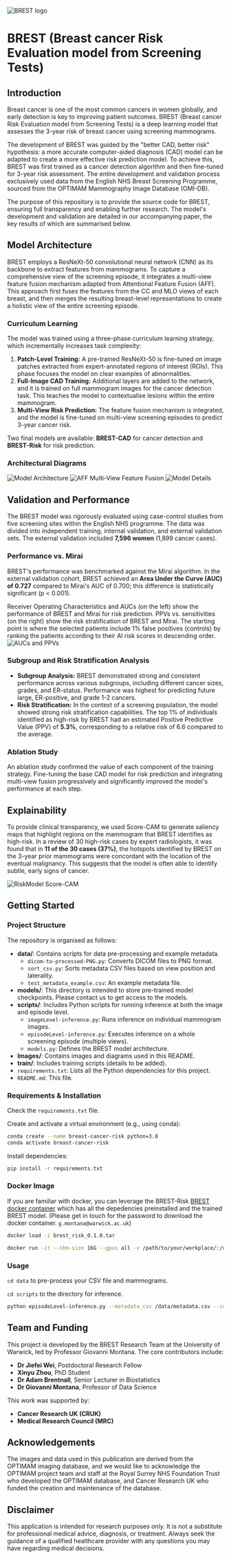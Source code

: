 ![BREST logo](brest_logo.png)
# BREST (Breast cancer Risk Evaluation model from Screening Tests)

## Introduction
Breast cancer is one of the most common cancers in women globally, and early detection is key to improving patient outcomes. BREST (Breast cancer Risk Evaluation model from Screening Tests) is a deep learning model that assesses the 3-year risk of breast cancer using screening mammograms.

The development of BREST was guided by the "better CAD, better risk" hypothesis: a more accurate computer-aided diagnosis (CAD) model can be adapted to create a more effective risk prediction model. To achieve this, BREST was first trained as a cancer detection algorithm and then fine-tuned for 3-year risk assessment. The entire development and validation process exclusively used data from the English NHS Breast Screening Programme, sourced from the OPTIMAM Mammography Image Database (OMI-DB).

The purpose of this repository is to provide the source code for BREST, ensuring full transparency and enabling further research. The model's development and validation are detailed in our accompanying paper, the key results of which are summarised below.

## Model Architecture
BREST employs a ResNeXt-50 convolutional neural network (CNN) as its backbone to extract features from mammograms. To capture a comprehensive view of the screening episode, it integrates a multi-view feature fusion mechanism adapted from Attentional Feature Fusion (AFF). This approach first fuses the features from the CC and MLO views of each breast, and then merges the resulting breast-level representations to create a holistic view of the entire screening episode.

### Curriculum Learning
The model was trained using a three-phase curriculum learning strategy, which incrementally increases task complexity:
1.  **Patch-Level Training:** A pre-trained ResNeXt-50 is fine-tuned on image patches extracted from expert-annotated regions of interest (ROIs). This phase focuses the model on clear examples of abnormalities.
2.  **Full-Image CAD Training:** Additional layers are added to the network, and it is trained on full mammogram images for the cancer detection task. This teaches the model to contextualise lesions within the entire mammogram.
3.  **Multi-View Risk Prediction:** The feature fusion mechanism is integrated, and the model is fine-tuned on multi-view screening episodes to predict 3-year cancer risk.

Two final models are available: **BREST-CAD** for cancer detection and **BREST-Risk** for risk prediction.

### Architectural Diagrams
![Model Architecture](Images/Model-Overview.png)
![AFF Multi-View Feature Fusion](Images/FeatureFusion-Overview.png)
![Model Details](Images/Model-Details.png)

## Validation and Performance
The BREST model was rigorously evaluated using case-control studies from five screening sites within the English NHS programme. The data was divided into independent training, internal validation, and external validation sets. The external validation included **7,596 women** (1,899 cancer cases).

### Performance vs. Mirai
BREST's performance was benchmarked against the Mirai algorithm. In the external validation cohort, BREST achieved an **Area Under the Curve (AUC) of 0.727** compared to Mirai's AUC of 0.700; this difference is statistically significant (p < 0.001).

Receiver Operating Characteristics and AUCs (on the left) show the performance of BREST and Mirai for risk prediction. PPVs vs. sensitivities (on the right) show the risk stratification of BREST and Mirai.
The starting point is where the selected patients include 1% false positives (controls) by ranking the patients according to their AI risk scores in descending order.
![AUCs and PPVs](Images/AUCs-and-PPVs.png)

### Subgroup and Risk Stratification Analysis
-   **Subgroup Analysis:** BREST demonstrated strong and consistent performance across various subgroups, including different cancer sizes, grades, and ER-status. Performance was highest for predicting future large, ER-positive, and grade 1-2 cancers.
-   **Risk Stratification:** In the context of a screening population, the model showed strong risk stratification capabilities. The top 1% of individuals identified as high-risk by BREST had an estimated Positive Predictive Value (PPV) of **5.3%**, corresponding to a relative risk of 6.6 compared to the average.

### Ablation Study
An ablation study confirmed the value of each component of the training strategy. Fine-tuning the base CAD model for risk prediction and integrating multi-view fusion progressively and significantly improved the model's performance at each step.

## Explainability
To provide clinical transparency, we used Score-CAM to generate saliency maps that highlight regions on the mammogram that BREST identifies as high-risk. In a review of 30 high-risk cases by expert radiologists, it was found that in **11 of the 30 cases (37%)**, the hotspots identified by BREST on the 3-year prior mammograms were concordant with the location of the eventual malignancy. This suggests that the model is often able to identify subtle, early signs of cancer.

![RiskModel Score-CAM](Images/ScoreCAMs.png)

## Getting Started

### Project Structure
The repository is organised as follows:

- **data/**: Contains scripts for data pre-processing and example metadata.
  - `dicom-to-processed-PNG.py`: Converts DICOM files to PNG format.
  - `sort_csv.py`: Sorts metadata CSV files based on view position and laterality.
  - `test_metadata_example.csv`: An example metadata file.
- **models/**: This directory is intended to store pre-trained model checkpoints. Please contact us to get access to the models.
- **scripts/**: Includes Python scripts for running inference at both the image and episode level.
  - `imageLevel-inference.py`: Runs inference on individual mammogram images.
  - `episodeLevel-inference.py`: Executes inference on a whole screening episode (multiple views).
  - `models.py`: Defines the BREST model architecture.
- **Images/**: Contains images and diagrams used in this README.
- **train/**: Includes training scripts (details to be added).
- `requirements.txt`: Lists all the Python dependencies for this project.
- `README.md`: This file.

### Requirements & Installation
Check the `requirements.txt` file.

Create and activate a virtual environment (e.g., using conda):
```bash
conda create --name breast-cancer-risk python=3.8  
conda activate breast-cancer-risk
```
Install dependencies:
```bash
pip install -r requirements.txt
```
### Docker Image
If you are familiar with docker, you can leverage the BREST-Risk [BREST docker container](https://1drv.ms/u/c/8d3f676f686fa7bf/EZ87HcVZZlJPg1soX2iqXHUBfi8u8FNCIaF2g4_qHxUopg?e=RJoKU6) which has all the depedencies preinstalled and the trained BREST model. (Please get in touch for the password to download the docker container. `g.montana@warwick.ac.uk`)
```bash
docker load -i brest_risk_0.1.0.tar
```
```bash
docker run -it --shm-size 16G --gpus all -v /path/to/your/workplace/:/data:z montana/brest_risk:0.1.0 /bin/zsh
```
### Usage
`cd data` to pre-process your CSV file and mammograms.

`cd scripts` to the directory for inference.
```bash
python episodeLevel-inference.py --metadata_csv /data/metadata.csv --image_root_dir /data/processedPNG --final_csv_path /data/output/results.csv --roc_plot_path /data/output/roc_curve.png --model_checkpoint ../models/episode-Level-3yrisk.pth --gpu_id 0
```

## Team and Funding
This project is developed by the BREST Research Team at the University of Warwick, led by Professor Giovanni Montana. The core contributors include:

- **Dr Jiefei Wei**, Postdoctoral Research Fellow
- **Xinyu Zhou**, PhD Student
- **Dr Adam Brentnall**, Senior Lecturer in Biostatistics
- **Dr Giovanni Montana**, Professor of Data Science

This work was supported by:

- **Cancer Research UK (CRUK)**
- **Medical Research Council (MRC)**

## Acknowledgements
The images and data used in this publication are derived from the OPTIMAM imaging database, and we would like to acknowledge the OPTIMAM project team and staff at the Royal Surrey NHS Foundation Trust who developed the OPTIMAM database, and Cancer Research UK who funded the creation and maintenance of the database.

## Disclaimer
This application is intended for research purposes only. It is not a substitute for professional medical advice, diagnosis, or treatment. Always seek the guidance of a qualified healthcare provider with any questions you may have regarding medical decisions.

